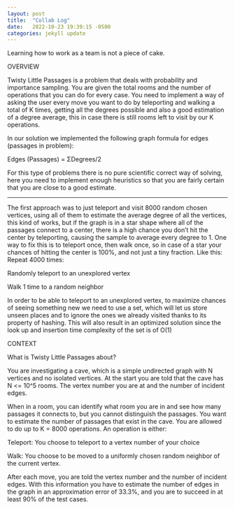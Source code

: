 ```yaml
---
layout: post
title:  "Collab Log"
date:   2022-10-23 19:39:15 -0500
categories: jekyll update
---
```

Learning how to work as a team is not a piece of cake.

OVERVIEW 

Twisty Little Passages is a problem that deals with probability and importance sampling. You are given the total rooms and the number of operations that you can do for every case. You need to implement a way of asking the user every move you want to do by teleporting and walking a total of K times, getting all the degrees possible and also a good estimation of a degree average, this in case there is still rooms left to visit by our K operations. 

In our solution we implemented the following graph formula for edges (passages in problem): 

Edges (Passages) = ΣDegrees/2 

For this type of problems there is no pure scientific correct way of solving, here you need to implement enough heuristics so that you are fairly certain that you are close to a good estimate. 

------------ 

The first approach was to just teleport and visit 8000 random chosen vertices, using all of them to estimate the average degree of all the vertices, this kind of works, but if the graph is in a star shape where all of the passages connect to a center, there is a high chance you don’t hit the center by teleporting, causing the sample to average every degree to 1. 
One way to fix this is to teleport once, then walk once, so in case of a star your chances of hitting the center is 100%, and not just a tiny fraction. Like this: 
Repeat 4000 times: 

Randomly teleport to an unexplored vertex  

Walk 1 time to a random neighbor 

In order to be able to teleport to an unexplored vertex, to maximize chances of seeing something new we need to use a set, which will let us store unseen places and to ignore the ones we already visited thanks to its property of hashing. This will also result in an optimized solution since the look up and insertion time complexity of the set is of O(1) 

CONTEXT 

What is Twisty Little Passages about? 

You are investigating a cave, which is a simple undirected graph with N vertices and no isolated vertices. At the start you are told that the cave has N <= 10^5 rooms. The vertex number you are at and the number of incident edges.  

When in a room, you can identify what room you are in and see how many passages it connects to, but you cannot distinguish the passages. You want to estimate the number of passages that exist in the cave. You are allowed to do up to K = 8000 operations. An operation is either: 

Teleport: You choose to teleport to a vertex number of your choice 

Walk: You choose to be moved to a uniformly chosen random neighbor of the current vertex. 

After each move, you are told the vertex number and the number of incident edges. With this information you have to estimate the number of edges in the graph in an approximation error of 33.3%, and you are to succeed in at least 90% of the test cases. 

